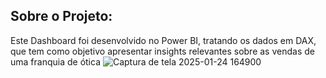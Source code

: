 ## Sobre o Projeto:
Este Dashboard foi desenvolvido no Power BI, tratando os dados em DAX, que tem como objetivo apresentar insights relevantes sobre as vendas de uma franquia de ótica
![Captura de tela 2025-01-24 164900](https://github.com/user-attachments/assets/fa375541-0dce-471c-b384-d015ad078007)
